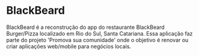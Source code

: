 # BlackBeard
BlackBeard é a reconstrução do app do restaurante BlackBeard Burger/Pizza localizado em Rio do Sul, Santa Catariana. Essa aplicação faz parte do projeto 'Promova sua comunidade' onde o objetivo é renovar ou criar aplicações web/mobile para negócios locais. 
